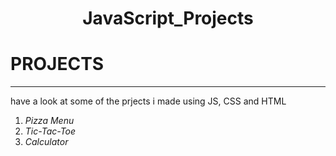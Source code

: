 # <center>JavaScript_Projects</center>

<h1 color="red">PROJECTS</h1>
<hr>

have a look at some of the prjects i made using JS, CSS and HTML
<ol>
  <li><i>Pizza Menu</i></li>
  <li><i>Tic-Tac-Toe</i></li>
  <li><i>Calculator</i></li>
</ol>






















